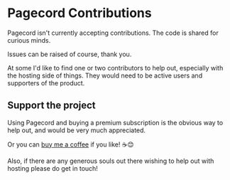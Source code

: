 
# Pagecord Contributions

Pagecord isn't currently accepting contributions. The code is shared for curious minds.

Issues can be raised of course, thank you.

At some I'd like to find one or two contributors to help out, especially with the hosting side of things. They would need to be active users and supporters of the product.

## Support the project

Using Pagecord and buying a premium subscription is the obvious way to help out, and would be very much appreciated.

Or you can [buy me a coffee](https://buymeacoffee.com/heyolly) if you like! ☕️😊

Also, if there are any generous souls out there wishing to help out with hosting please do get in touch!
